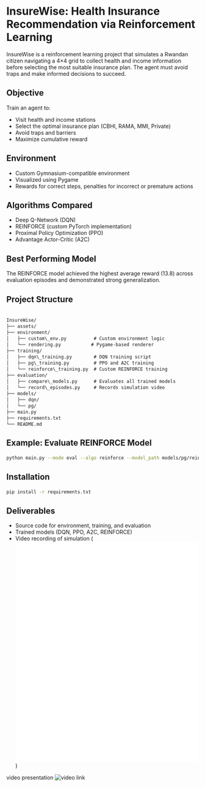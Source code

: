 # InsureWise: Health Insurance Recommendation via Reinforcement Learning

InsureWise is a reinforcement learning project that simulates a Rwandan citizen navigating a 4×4 grid to collect health and income information before selecting the most suitable insurance plan. The agent must avoid traps and make informed decisions to succeed.

## Objective
Train an agent to:
- Visit health and income stations
- Select the optimal insurance plan (CBHI, RAMA, MMI, Private)
- Avoid traps and barriers
- Maximize cumulative reward

## Environment
- Custom Gymnasium-compatible environment
- Visualized using Pygame
- Rewards for correct steps, penalties for incorrect or premature actions

## Algorithms Compared
- Deep Q-Network (DQN)
- REINFORCE (custom PyTorch implementation)
- Proximal Policy Optimization (PPO)
- Advantage Actor-Critic (A2C)

## Best Performing Model
The REINFORCE model achieved the highest average reward (13.8) across evaluation episodes and demonstrated strong generalization.

## Project Structure
```

InsureWise/
├── assets/
├── environment/
│   ├── custom\_env.py          # Custom environment logic
│   └── rendering.py           # Pygame-based renderer
├── training/
│   ├── dqn\_training.py        # DQN training script
│   ├── pg\_training.py         # PPO and A2C training
│   └── reinforce\_training.py  # Custom REINFORCE training
├── evaluation/
│   ├── compare\_models.py      # Evaluates all trained models
│   └── record\_episodes.py     # Records simulation video
├── models/
│   ├── dqn/
│   └── pg/
├── main.py                    
├── requirements.txt
└── README.md

````

## Example: Evaluate REINFORCE Model
```bash
python main.py --mode eval --algo reinforce --model_path models/pg/reinforce_insurewise.pt --episodes 1 --render human
````

## Installation

```bash
pip install -r requirements.txt
```

## Deliverables

* Source code for environment, training, and evaluation
* Trained models (DQN, PPO, A2C, REINFORCE)
* Video recording of simulation (![alt text](reinforce.gif))

video presentation ![video link](https://youtu.be/kbZqr28gSSE)


